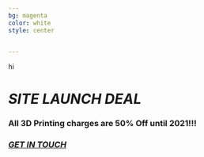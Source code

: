 ```yaml
---
bg: magenta
color: white
style: center


---
```

hi
# ***SITE LAUNCH DEAL***

### **All 3D Printing charges are 50% Off until 2021!!!**
### *[GET IN TOUCH](mailto://realitsolutionswa@gmail.com)*